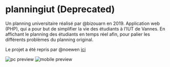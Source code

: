 # planningiut (Deprecated)

Un planning universitaire réalisé par @bizouarn en 2019.
Application web (PHP), qui a pour but de simplifier la vie des étudiants à l’IUT de Vannes.
En affichant le planning des étudiants en temps réel afin, pour palier les différents problèmes du planning original.

Le projet a été repris par @noewen [ici](https://planningiut.herokuapp.com/)
               
![pc preview](https://aymeric.bizouarn.fr/image/Planning.png)
![mobile preview](https://aymeric.bizouarn.fr/image/Planning-mobile.png)
